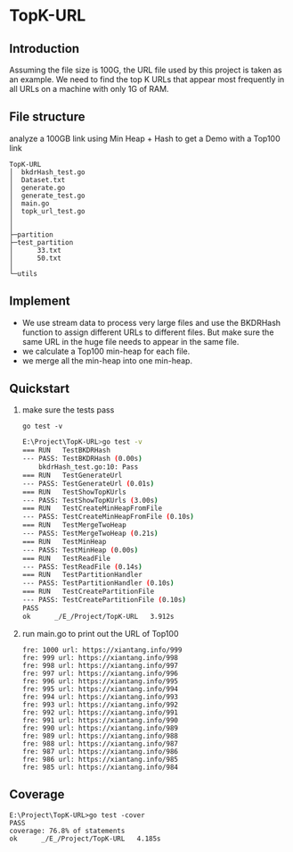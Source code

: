 # TopK-URL

## Introduction

Assuming the file size is 100G, the URL file used by this project is taken as an example. We need to find the top K URLs that appear most frequently in all URLs on a machine with only 1G of RAM.

## File structure

analyze a 100GB link using Min Heap + Hash to get a Demo with a Top100 link

```tree
TopK-URL
│  bkdrHash_test.go
│  Dataset.txt
│  generate.go
│  generate_test.go
│  main.go
│  topk_url_test.go
│
│
├─partition
├─test_partition
│      33.txt
│      50.txt
│
└─utils
```

## Implement

* We use stream data to process very large files and use the BKDRHash function to assign different URLs to different files. But make sure the same URL in the huge file needs to appear in the same file.
* we calculate a Top100 min-heap for each file.
* we merge all the min-heap into one min-heap.

## Quickstart

1. make sure the tests pass

   `go test -v`

   ```bash
   E:\Project\TopK-URL>go test -v
   === RUN   TestBKDRHash
   --- PASS: TestBKDRHash (0.00s)
       bkdrHash_test.go:10: Pass
   === RUN   TestGenerateUrl
   --- PASS: TestGenerateUrl (0.01s)
   === RUN   TestShowTopKUrls
   --- PASS: TestShowTopKUrls (3.00s)
   === RUN   TestCreateMinHeapFromFile
   --- PASS: TestCreateMinHeapFromFile (0.10s)
   === RUN   TestMergeTwoHeap
   --- PASS: TestMergeTwoHeap (0.21s)
   === RUN   TestMinHeap
   --- PASS: TestMinHeap (0.00s)
   === RUN   TestReadFile
   --- PASS: TestReadFile (0.14s)
   === RUN   TestPartitionHandler
   --- PASS: TestPartitionHandler (0.10s)
   === RUN   TestCreatePartitionFile
   --- PASS: TestCreatePartitionFile (0.10s)
   PASS
   ok      _/E_/Project/TopK-URL   3.912s
   ```

   

2. run main.go to print out the URL of Top100

   ```
   fre: 1000 url: https://xiantang.info/999
   fre: 999 url: https://xiantang.info/998
   fre: 998 url: https://xiantang.info/997
   fre: 997 url: https://xiantang.info/996
   fre: 996 url: https://xiantang.info/995
   fre: 995 url: https://xiantang.info/994
   fre: 994 url: https://xiantang.info/993
   fre: 993 url: https://xiantang.info/992
   fre: 992 url: https://xiantang.info/991
   fre: 991 url: https://xiantang.info/990
   fre: 990 url: https://xiantang.info/989
   fre: 989 url: https://xiantang.info/988
   fre: 988 url: https://xiantang.info/987
   fre: 987 url: https://xiantang.info/986
   fre: 986 url: https://xiantang.info/985
   fre: 985 url: https://xiantang.info/984
   ```

## Coverage

```
E:\Project\TopK-URL>go test -cover
PASS
coverage: 76.8% of statements
ok      _/E_/Project/TopK-URL   4.185s
```

